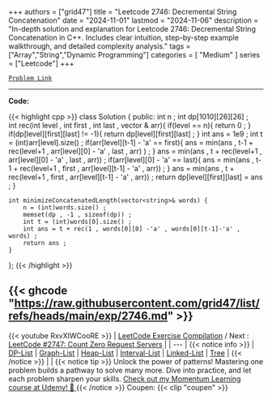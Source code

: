 
+++
authors = ["grid47"]
title = "Leetcode 2746: Decremental String Concatenation"
date = "2024-11-01"
lastmod = "2024-11-06"
description = "In-depth solution and explanation for Leetcode 2746: Decremental String Concatenation in C++. Includes clear intuition, step-by-step example walkthrough, and detailed complexity analysis."
tags = ["Array","String","Dynamic Programming"]
categories = [
    "Medium"
]
series = ["Leetcode"]
+++



[`Problem Link`](https://leetcode.com/problems/decremental-string-concatenation/description/)

---
**Code:**

{{< highlight cpp >}}
class Solution {
public: 
    int n ; 
    int dp[1010][26][26] ;  
    int rec(int level , int first , int last , vector <string>& arr){
        if(level == n){
            return 0 ; 
        }
        if(dp[level][first][last] != -1){
            return dp[level][first][last] ; 
        }
        int ans = 1e9 ;
        int t = (int)arr[level].size() ; 
        if(arr[level][t-1] - 'a' == first){
            ans = min(ans , t-1 + rec(level+1 , arr[level][0] - 'a' , last , arr) ) ; 
        }
        ans = min(ans , t + rec(level+1 , arr[level][0] - 'a' , last , arr)) ; 
        if(arr[level][0] - 'a' == last){
            ans = min(ans , t-1 + rec(level+1 , first , arr[level][t-1] - 'a' , arr)) ; 
        }
        ans = min(ans , t + rec(level+1 , first , arr[level][t-1] - 'a' , arr)) ; 
        return dp[level][first][last] = ans ; 
    }
    
    
    int minimizeConcatenatedLength(vector<string>& words) {
        n = (int)words.size() ; 
        memset(dp , -1 , sizeof(dp)) ; 
        int t = (int)words[0].size() ; 
        int ans = t + rec(1 , words[0][0] -'a' , words[0][t-1]-'a' , words) ; 
        return ans ; 
    }
};
{{< /highlight >}}

{{< ghcode "https://raw.githubusercontent.com/grid47/list/refs/heads/main/exp/2746.md" >}}
---
{{< youtube RxvXIWCooRE >}}
| [LeetCode Exercise Compilation](https://grid47.xyz/leetcode/) / Next : [LeetCode #2747: Count Zero Request Servers](https://grid47.xyz/posts/leetcode_2747) |
| --- |
{{< notice info >}}
| [DP-List](https://grid47.xyz/lists/dp/) | [Graph-List](https://grid47.xyz/lists/graph/) | [Heap-List](https://grid47.xyz/lists/heap/) | [Interval-List](https://grid47.xyz/lists/interval/) | [Linked-List](https://grid47.xyz/lists/ll/) | [Tree](https://grid47.xyz/lists/tree/) |
{{< /notice >}}
| |
{{< notice tip >}}
Unlock the power of patterns! Mastering one problem builds a pathway to solve many more. Dive into practice, and let each problem sharpen your skills. [Check out my Momentum Learning course at Udemy! 🚀 ](https://www.udemy.com/course/algorithms-and-data-structures-in-cpp/)
{{< /notice >}}
Coupen: {{< clip "coupen" >}}
